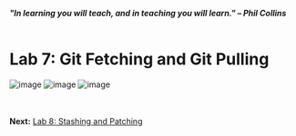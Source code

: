 ***"In learning you will teach, and in teaching you will learn." – Phil Collins***
<br><br>



# Lab 7: Git Fetching and Git Pulling
![image](https://github.com/user-attachments/assets/8afb50ac-1e45-496b-9c15-8b4ab8de80d8) ![image](https://github.com/user-attachments/assets/c2727881-ffb1-4e9f-9391-2c02abf47e94) ![image](https://github.com/user-attachments/assets/f4e56dd4-efa2-4d3c-8d54-08f8937c574e)




<br><br>
**Next:** [Lab 8: Stashing and Patching](08_stashing_and_patching.md)

